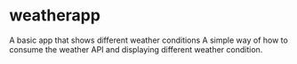# weatherapp
A basic app that shows different weather conditions
A simple way of how to consume the weather API and displaying different weather condition.
